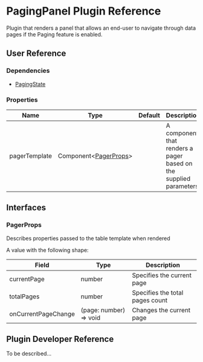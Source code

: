 # PagingPanel Plugin Reference

Plugin that renders a panel that allows an end-user to navigate through data pages if the Paging feature is enabled.

## User Reference

### Dependencies

- [PagingState](paging-state.md)

### Properties

Name | Type | Default | Description
-----|------|---------|------------
pagerTemplate | Component&lt;[PagerProps](#pager-props)&gt; | | A component that renders a pager based on the supplied parameters

## Interfaces

### <a name="pager-props"></a>PagerProps

Describes properties passed to the table template when rendered

A value with the following shape:

Field | Type | Description
------|------|------------
currentPage | number | Specifies the current page
totalPages | number | Specifies the total pages count
onCurrentPageChange | (page: number) => void | Changes the current page

## Plugin Developer Reference

To be described...
